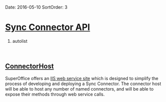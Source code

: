 Date: 2016-05-10
SortOrder: 3

[Sync Connector API]()
===================================

1. autolist

 

[]() [ConnectorHost]()
-----------------------------------

SuperOffice offers an [IIS web service site](../Architecture/ERP%20Sync%20Service%20WCF%20Host.htm) which is designed to simplify the process of developing and deploying a Sync Connector. The connector host will be able to host any number of named connectors, and will be able to expose their methods through web service calls.
